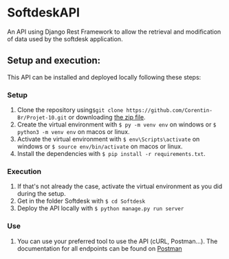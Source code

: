 # SoftdeskAPI
An API using Django Rest Framework to allow the retrieval and modification of data used by the softdesk application.

## Setup and execution:
This API can be installed and deployed locally following these steps:

### Setup
1. Clone the repository using`$git clone https://github.com/Corentin-Br/Projet-10.git` or downloading [the zip file](https://github.com/Corentin-Br/Projet-10/archive/refs/heads/master.zip).
2. Create the virtual environment with `$ py -m venv env` on windows or `$ python3 -m venv env` on macos or linux.
3. Activate the virtual environment with `$ env\Scripts\activate` on windows or `$ source env/bin/activate` on macos or linux.
4. Install the dependencies with `$ pip install -r requirements.txt`.

### Execution
1. If that's not already the case, activate the virtual environment as you did during the setup.
2. Get in the folder Softdesk with `$ cd Softdesk`
3. Deploy the API locally with `$ python manage.py run server`


### Use
1. You can use your preferred tool to use the API (cURL, Postman...). The documentation for all endpoints can be found on [Postman](https://documenter.getpostman.com/view/15941590/Tzz5vetE)